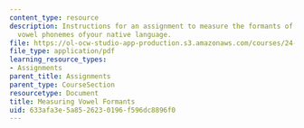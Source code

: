 ```yaml
---
content_type: resource
description: Instructions for an assignment to measure the formants of the stressed
  vowel phonemes ofyour native language.
file: https://ol-ocw-studio-app-production.s3.amazonaws.com/courses/24-910-topics-in-linguistic-theory-laboratory-phonology-spring-2007/633afa3e5a8526230196f596dc8896f0_vowel_formants.pdf
file_type: application/pdf
learning_resource_types:
- Assignments
parent_title: Assignments
parent_type: CourseSection
resourcetype: Document
title: Measuring Vowel Formants
uid: 633afa3e-5a85-2623-0196-f596dc8896f0
---
```

